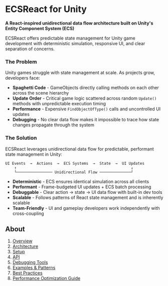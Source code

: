 # ECSReact for Unity

**A React-inspired unidirectional data flow architecture built on Unity's Entity Component System (ECS)**

ECSReact offers predictable state management for Unity game development with deterministic simulation, responsive UI, and clear separation of concerns.

### The Problem

Unity games struggle with state management at scale. As projects grow, developers face:

* **Spaghetti Code** - GameObjects directly calling methods on each other across the scene hierarchy
* **Update Order** - Critical game logic scattered across random `Update()` methods with unpredictable execution timing
* **Performance** - Expensive `FindObjectOfType()` calls and uncontrolled UI updates
* **Debugging** - No clear data flow makes it impossible to trace how state changes propagate through the system

### The Solution

ECSReact leverages unidirectional data flow for predictable, performant state management in Unity:

```
UI Events  →  Actions  →  ECS Systems  →  State  →  UI Updates
    ↑                                                   ↓
    └──────────────── Unidirectional Flow ──────────────┘
```

* **Deterministic** - ECS ensures identical simulation across all clients
* **Performant** - Frame-budgeted UI updates + ECS batch processing
* **Debuggable** - Clear action → state → UI data flow with built-in dev tools
* **Scalable** - Follows patterns of React state management and is inherently scalable
* **Team-Friendly** - UI and gameplay developers work independently with cross-coupling

## About

1. [Overview](Documentation/Overview.md)
2. [Architecture](Documentation/Architecture.md)
3. [Setup](Documentation/Setup.md)
4. [API](Documentation/API.md)
5. [Debugging Tools](Documentation/Debugging.md)
6. [Examples & Patterns](Documentation/Examples.md)
7. [Best Practices](Documentation/BestPractices.md)
8. [Performance Optimization Guide](Documentation/Performance.md)
